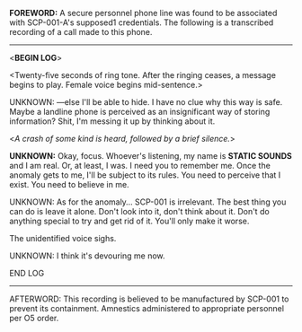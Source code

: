 
**FOREWORD:** A secure personnel phone line was found to be associated with SCP-001-A's supposed1 credentials. The following is a transcribed recording of a call made to this phone.

---

<**BEGIN LOG**>

<Twenty-five seconds of ring tone. After the ringing ceases, a message begins to play. Female voice begins mid-sentence.>

UNKNOWN: —else I'll be able to hide. I have no clue why this way is safe. Maybe a landline phone is perceived as an insignificant way of storing information? Shit, I'm messing it up by thinking about it.

<_A crash of some kind is heard, followed by a brief silence._>

**UNKNOWN:** Okay, focus. Whoever's listening, my name is **STATIC SOUNDS** and I am real. Or, at least, I was. I need you to remember me. Once the anomaly gets to me, I'll be subject to its rules. You need to perceive that I exist. You need to believe in me.

UNKNOWN: As for the anomaly… SCP-001 is irrelevant. The best thing you can do is leave it alone. Don't look into it, don't think about it. Don't do anything special to try and get rid of it. You'll only make it worse.

The unidentified voice sighs.

UNKNOWN: I think it's devouring me now.

END LOG

---

AFTERWORD: This recording is believed to be manufactured by SCP-001 to prevent its containment. Amnestics administered to appropriate personnel per O5 order.

